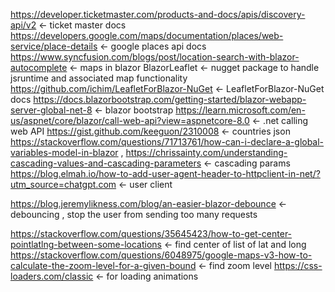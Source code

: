 https://developer.ticketmaster.com/products-and-docs/apis/discovery-api/v2 <- ticket master docs
https://developers.google.com/maps/documentation/places/web-service/place-details <- google places api docs
https://www.syncfusion.com/blogs/post/location-search-with-blazor-autocomplete <- maps in blazor
BlazorLeaflet <- nugget package to handle jsruntime and associated map functionality
https://github.com/ichim/LeafletForBlazor-NuGet <- LeafletForBlazor-NuGet docs
https://docs.blazorbootstrap.com/getting-started/blazor-webapp-server-global-net-8 <- blazor bootstrap
https://learn.microsoft.com/en-us/aspnet/core/blazor/call-web-api?view=aspnetcore-8.0 <- .net calling web API
https://gist.github.com/keeguon/2310008 <- countries json 
https://stackoverflow.com/questions/71713761/how-can-i-declare-a-global-variables-model-in-blazor , https://chrissainty.com/understanding-cascading-values-and-cascading-parameters <- cascading params
https://blog.elmah.io/how-to-add-user-agent-header-to-httpclient-in-net/?utm_source=chatgpt.com <- user client

https://blog.jeremylikness.com/blog/an-easier-blazor-debounce <- debouncing , stop the user from sending too many requests

https://stackoverflow.com/questions/35645423/how-to-get-center-pointlatlng-between-some-locations <- find center of list of lat and long
https://stackoverflow.com/questions/6048975/google-maps-v3-how-to-calculate-the-zoom-level-for-a-given-bound <- find zoom level
https://css-loaders.com/classic <- for loading animations